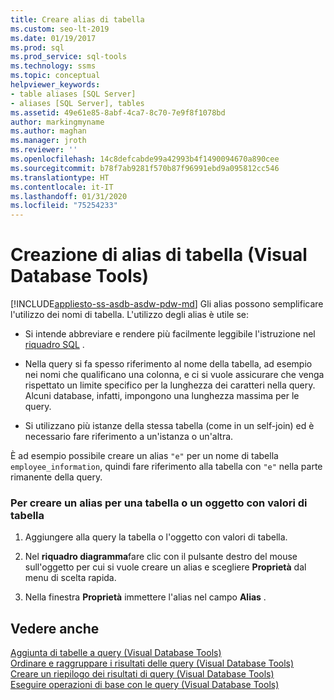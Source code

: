 ```yaml
---
title: Creare alias di tabella
ms.custom: seo-lt-2019
ms.date: 01/19/2017
ms.prod: sql
ms.prod_service: sql-tools
ms.technology: ssms
ms.topic: conceptual
helpviewer_keywords:
- table aliases [SQL Server]
- aliases [SQL Server], tables
ms.assetid: 49e61e85-8abf-4ca7-8c70-7e9f8f1078bd
author: markingmyname
ms.author: maghan
ms.manager: jroth
ms.reviewer: ''
ms.openlocfilehash: 14c8defcabde99a42993b4f1490094670a890cee
ms.sourcegitcommit: b78f7ab9281f570b87f96991ebd9a095812cc546
ms.translationtype: HT
ms.contentlocale: it-IT
ms.lasthandoff: 01/31/2020
ms.locfileid: "75254233"
---
```

# <a name="create-table-aliases-visual-database-tools"></a>Creazione di alias di tabella (Visual Database Tools)
[!INCLUDE[appliesto-ss-asdb-asdw-pdw-md](../../includes/appliesto-ss-asdb-asdw-pdw-md.md)]
Gli alias possono semplificare l'utilizzo dei nomi di tabella. L'utilizzo degli alias è utile se:  
  
-   Si intende abbreviare e rendere più facilmente leggibile l'istruzione nel [riquadro SQL](../../ssms/visual-db-tools/sql-pane-visual-database-tools.md) .  
  
-   Nella query si fa spesso riferimento al nome della tabella, ad esempio nei nomi che qualificano una colonna, e ci si vuole assicurare che venga rispettato un limite specifico per la lunghezza dei caratteri nella query. Alcuni database, infatti, impongono una lunghezza massima per le query.  
  
-   Si utilizzano più istanze della stessa tabella (come in un self-join) ed è necessario fare riferimento a un'istanza o un'altra.  
  
È ad esempio possibile creare un alias `"e"` per un nome di tabella `employee_information`, quindi fare riferimento alla tabella con `"e"` nella parte rimanente della query.  
  
### <a name="to-create-an-alias-for-a-table-or-table-valued-object"></a>Per creare un alias per una tabella o un oggetto con valori di tabella  
  
1.  Aggiungere alla query la tabella o l'oggetto con valori di tabella.  
  
2.  Nel **riquadro diagramma**fare clic con il pulsante destro del mouse sull'oggetto per cui si vuole creare un alias e scegliere **Proprietà** dal menu di scelta rapida.  
  
3.  Nella finestra **Proprietà** immettere l'alias nel campo **Alias** .  
  
## <a name="see-also"></a>Vedere anche  
[Aggiunta di tabelle a query &#40;Visual Database Tools&#41;](../../ssms/visual-db-tools/add-tables-to-queries-visual-database-tools.md)  
[Ordinare e raggruppare i risultati delle query &#40;Visual Database Tools&#41;](../../ssms/visual-db-tools/sort-and-group-query-results-visual-database-tools.md)  
[Creare un riepilogo dei risultati di query &#40;Visual Database Tools&#41;](../../ssms/visual-db-tools/summarize-query-results-visual-database-tools.md)  
[Eseguire operazioni di base con le query &#40;Visual Database Tools&#41;](../../ssms/visual-db-tools/perform-basic-operations-with-queries-visual-database-tools.md)  
  
